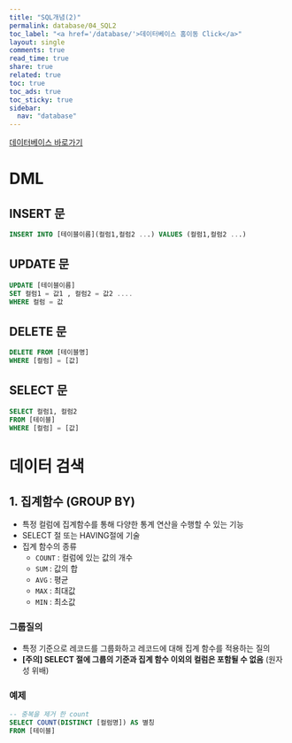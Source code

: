 ```yaml
---
title: "SQL개념(2)"
permalink: database/04_SQL2
toc_label: "<a href='/database/'>데이터베이스 홈이동 Click</a>"
layout: single
comments: true
read_time: true
share: true
related: true
toc: true
toc_ads: true
toc_sticky: true
sidebar:
  nav: "database"
---
```

[데이터베이스 바로가기](../database)

# DML
## INSERT 문
~~~sql
INSERT INTO [테이블이름](컬럼1,컬럼2 ...) VALUES (컬럼1,컬럼2 ...)
~~~

## UPDATE 문
~~~sql
UPDATE [테이블이름] 
SET 컬럼1 = 값1 , 컬럼2 = 값2 ....
WHERE 컬럼 = 값
~~~

## DELETE 문
~~~sql
DELETE FROM [테이블명]
WHERE [컬럼] = [값]
~~~

## SELECT 문
~~~sql
SELECT 컬럼1, 컬럼2
FROM [테이블]
WHERE [컬럼] = [값]
~~~

# 데이터 검색
## 1. 집계함수 (GROUP BY)
- 특정 컬럼에 집계함수를 통해 다양한 통계 연산을 수행할 수 있는 기능
- SELECT 절 또는 HAVING절에 기술
- 집계 함수의 종류
  + `COUNT` : 컬럼에 있는 값의 개수
  + `SUM` : 값의 합
  + `AVG` : 평균
  + `MAX` : 최대값
  + `MIN` : 최소값

### 그룹질의
- 특정 기준으로 레코드를 그룹화하고 레코드에 대해 집계 함수를 적용하는 질의
- **\[주의\] SELECT 절에 그룹의 기준과 집계 함수 이외의 컬럼은 포함될 수 없음** (원자성 위배)



### 예제
~~~sql
-- 중복을 제거 한 count
SELECT COUNT(DISTINCT [컬럼명]) AS 별칭
FROM [테이블]
~~~

